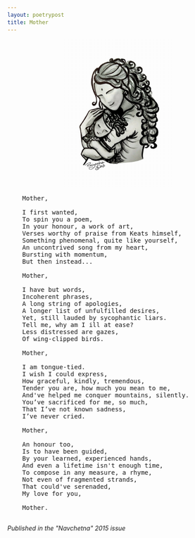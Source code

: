 ```yaml
---
layout: poetrypost
title: Mother
---
```


<p align="center">
	<img src="/Portfolio/Sketches/mum.jpg" alt="Mother and Daughter" style="width:50%">
</p>

<pre>
	Mother,
 
	I first wanted,
	To spin you a poem,
	In your honour, a work of art,
	Verses worthy of praise from Keats himself,
	Something phenomenal, quite like yourself,
	An uncontrived song from my heart,
	Bursting with momentum,
	But then instead...
	 
	Mother,
	 
	I have but words,
	Incoherent phrases,
	A long string of apologies,
	A longer list of unfulfilled desires,
	Yet, still lauded by sycophantic liars.
	Tell me, why am I ill at ease?
	Less distressed are gazes,
	Of wing-clipped birds.
	 
	Mother,

	I am tongue-tied.
	I wish I could express,
	How graceful, kindly, tremendous,
	Tender you are, how much you mean to me,
	And've helped me conquer mountains, silently.
	You’ve sacrificed for me, so much,
	That I’ve not known sadness,
	I’ve never cried.
	 
	Mother,
	 
	An honour too,
	Is to have been guided,
	By your learned, experienced hands, 
	And even a lifetime isn't enough time,
	To compose in any measure, a rhyme,
	Not even of fragmented strands,
	That could've serenaded,
	My love for you,

	Mother.

</pre>

<p>
	<i>Published in the "Navchetna" 2015 issue</i>
</p>